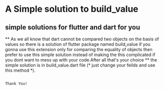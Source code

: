 # A Simple solution to build_value #


## simple solutions for flutter and dart for you ##
                                   
                                   
                                   
                                   
                                   
** As we all know that dart cannot be compared two objects on the basis of values so there is a solution of flutter package named 
    build_value if you gonna use this extension only for comparing the equality of objects then prefer to use this simple  solution
    instead of making the this complicated if you dont want to mess up with your code.After all that's your choice **
       the simple solution is in build_value.dart file (* just change your feilds and use this method *).
       
       
       


                                                                                                            Thank You!
